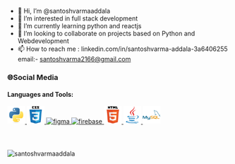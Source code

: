 - 👋 Hi, I’m @santoshvarmaaddala
- 👀 I’m interested in full stack development
- 🌱 I’m currently learning python and reactjs
- 💞️ I’m looking to collaborate on projects based on Python and Webdevelopment
- 📫 How to reach me : linkedin.com/in/santoshvarma-addala-3a6406255
                email:- santoshvarma2166@gmail.com

###

<h3 align="left">🌐Social Media</h3>
  
  <h4 align="left">Languages and Tools:</h4>
  <a href="https://www.python.org" target="_blank" rel="noreferrer"> <img src="https://raw.githubusercontent.com/devicons/devicon/master/icons/python/python-original.svg" alt="python" width="40" height="40"/> </a> <a href="https://www.w3schools.com/css/" target="_blank" rel="noreferrer"> <img src="https://raw.githubusercontent.com/devicons/devicon/master/icons/css3/css3-original-wordmark.svg" alt="css3" width="40" height="40"/> </a> <a href="https://www.figma.com/" target="_blank" rel="noreferrer"> <img src="https://www.vectorlogo.zone/logos/figma/figma-icon.svg" alt="figma" width="40" height="40"/> </a> <a href="https://firebase.google.com/" target="_blank" rel="noreferrer"> <img src="https://www.vectorlogo.zone/logos/firebase/firebase-icon.svg" alt="firebase" width="40" height="40"/> </a> <a href="https://www.w3.org/html/" target="_blank" rel="noreferrer"> <img src="https://raw.githubusercontent.com/devicons/devicon/master/icons/html5/html5-original-wordmark.svg" alt="html5" width="40" height="40"/> </a> <a href="https://www.java.com" target="_blank" rel="noreferrer"> <img src="https://raw.githubusercontent.com/devicons/devicon/master/icons/java/java-original.svg" alt="java" width="40" height="40"/> </a>  </a> <a href="https://www.mysql.com/" target="_blank" rel="noreferrer"> <img src="https://raw.githubusercontent.com/devicons/devicon/master/icons/mysql/mysql-original-wordmark.svg" alt="mysql" width="40" height="40"/> </a>

###

<br clear="both">




</p>

<p><img align="center" src="https://github-readme-streak-stats.herokuapp.com/?user=santoshvarmaaddala&" alt="santoshvarmaaddala" /></p>

<!---
santoshvarmaaddala/santoshvarmaaddala is a ✨ special ✨ repository because its `README.md` (this file) appears on your GitHub profile.
You can click the Preview link to take a look at your changes.
--->
